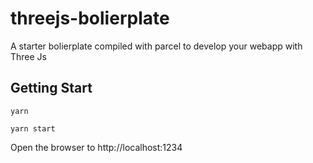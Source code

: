 # threejs-bolierplate
A starter bolierplate compiled with parcel to develop your webapp with Three Js

## Getting Start

`yarn`

`yarn start`

Open the browser to http://localhost:1234
